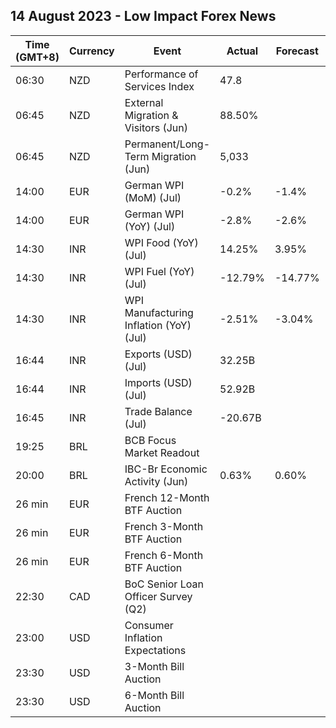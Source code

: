 ## 14 August 2023 - Low Impact Forex News

| Time (GMT+8) | Currency | Event | Actual | Forecast | Previous |
|------|----------|-------|--------|----------|----------|
| 06:30 | NZD | Performance of Services Index | 47.8 |  | 49.6 |
| 06:45 | NZD | External Migration & Visitors (Jun) | 88.50% |  | 120.40% |
| 06:45 | NZD | Permanent/Long-Term Migration (Jun) | 5,033 |  | 7,061 |
| 14:00 | EUR | German WPI (MoM) (Jul) | -0.2% | -1.4% | -0.2% |
| 14:00 | EUR | German WPI (YoY) (Jul) | -2.8% | -2.6% | -2.9% |
| 14:30 | INR | WPI Food (YoY) (Jul) | 14.25% | 3.95% | 1.32% |
| 14:30 | INR | WPI Fuel (YoY) (Jul) | -12.79% | -14.77% | -12.63% |
| 14:30 | INR | WPI Manufacturing Inflation (YoY) (Jul) | -2.51% | -3.04% | -2.71% |
| 16:44 | INR | Exports (USD) (Jul) | 32.25B |  | 32.97B |
| 16:44 | INR | Imports (USD) (Jul) | 52.92B |  | 53.10B |
| 16:45 | INR | Trade Balance (Jul) | -20.67B |  | -20.13B |
| 19:25 | BRL | BCB Focus Market Readout |  |  |  |
| 20:00 | BRL | IBC-Br Economic Activity (Jun) | 0.63% | 0.60% | -2.00% |
| 26 min | EUR | French 12-Month BTF Auction |  |  | 3.574% |
| 26 min | EUR | French 3-Month BTF Auction |  |  | 3.617% |
| 26 min | EUR | French 6-Month BTF Auction |  |  | 3.585% |
| 22:30 | CAD | BoC Senior Loan Officer Survey (Q2) |  |  | 11.3 |
| 23:00 | USD | Consumer Inflation Expectations |  |  | 3.8% |
| 23:30 | USD | 3-Month Bill Auction |  |  | 5.290% |
| 23:30 | USD | 6-Month Bill Auction |  |  | 5.265% |
